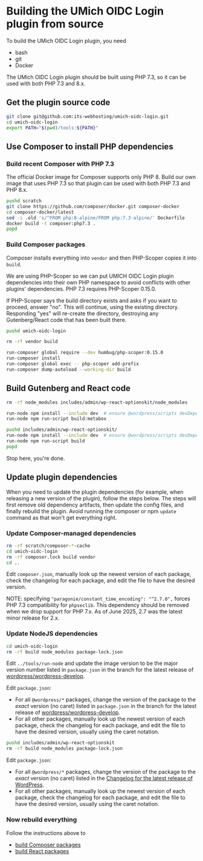 
# Building the UMich OIDC Login plugin from source

To build the UMich OIDC Login plugin, you need
* bash
* git
* Docker

The UMich OIDC Login plugin should be built using PHP 7.3, so it can be used with both PHP 7.3 and 8.x.

## Get the plugin source code

```bash
git clone git@github.com:its-webhosting/umich-oidc-login.git
cd umich-oidc-login
export PATH="$(pwd)/tools:${PATH}"
```

## Use Composer to install PHP dependencies

### Build recent Composer with PHP 7.3

The official Docker image for Composer supports only PHP 8.  Build our own image that uses PHP 7.3 so that plugin can be used with both PHP 7.3 and PHP 8.x.

```bash
pushd scratch
git clone https://github.com/composer/docker.git composer-docker
cd composer-docker/latest
sed -i .old 's/^FROM php:8-alpine/FROM php:7.3-alpine/' Dockerfile
docker build -t composer:php7.3 .
popd
```

### Build Composer packages

Composer installs everything into `vendor` and then PHP-Scoper copies it into `build`.

We are using PHP-Scoper so we can put UMICH OIDC Login plugin dependencies into their own PHP namespace to avoid conflicts with other plugins' dependencies.  PHP 7.3 requires PHP-Scoper 0.15.0.

If PHP-Scoper says the build directory exists and asks if you want to proceed, answer "no".  This will continue, using the existing directory.  Responding "yes" will re-create the directory, destroying any Gutenberg/React code that has been built there.

```bash
pushd umich-oidc-login

rm -rf vendor build

run-composer global require --dev humbug/php-scoper:0.15.0
run-composer install
run-composer global exec -- php-scoper add-prefix
run-composer dump-autoload --working-dir build
```

## Build Gutenberg and React code

```bash
rm -rf node_modules includes/admin/wp-react-optionskit/node_modules

run-node npm install --include dev  # ensure @wordpress/scripts devDependency gets installed
run-node npm run-script build:metabox

pushd includes/admin/wp-react-optionskit/
run-node npm install --include dev  # ensure @wordpress/scripts devDependency gets installed
run-node npm run-script build
popd
```

Stop here, you're done.

## Update plugin dependencies

When you need to update the plugin dependencies (for example, when releasing a new version of the plugin), follow the steps below.  The steps will first remove old dependency artifacts, then update the config files, and finally rebuild the plugin.  Avoid running the composer or npm `update` command as that won't get everything right.

### Update Composer-managed dependencies

```bash
rm -rf scratch/composer-*-cache
cd umich-oidc-login
rm -rf composer.lock build vendor
cd ..
```

Edit `composer.json`, manually look up the newest version of each package, check the changelog for each package, and edit the file to have the desired version.

NOTE: specifying `"paragonie/constant_time_encoding": "^2.7.0",` forces PHP 7.3 compatibility for `phpseclib`. This dependency should be removed when we drop support for PHP 7.x.  As of June 2025, 2.7 was the latest minor release for 2.x.

### Update NodeJS dependencies

```bash
cd umich-oidc-login
rm -rf build node_modules package-lock.json
```

Edit `../tools/run-node` and update the image version to be the major version number listed in `package.json` in the branch for the latest release of [wordpress/wordpress-develop](https://github.com/WordPress/wordpress-develop/tree/trunk).

Edit `package.json`:
* For all `@wordpress/*` packages, change the version of the package to the _exact_ version (no caret) listed in `package.json` in the branch for the latest release of [wordpress/wordpress-develop](https://github.com/WordPress/wordpress-develop/tree/trunk).
* For all other packages, manually look up the newest version of each package, check the changelog for each package, and edit the file to have the desired version, usually using the caret notation.

```bash
pushd includes/admin/wp-react-optionskit
rm -rf build node_modules package-lock.json
```

Edit `package.json`:
* For all `@wordpress/*` packages, change the version of the package to the _exact_ version (no caret) listed in the [Changelog for the latest release of WordPress](https://wordpress.org/documentation/article/wordpress-versions/).
* For all other packages, manually look up the newest version of each package, check the changelog for each package, and edit the file to have the desired version, usually using the caret notation.


### Now rebuild everything

Follow the instructions above to
* [build Composer packages](#build-composer-packages)
* [build React packages](#build-gutenberg-and-react-code)
